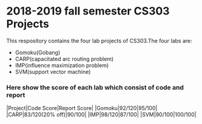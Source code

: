 # 2018-2019 fall semester CS303 Projects
 
 This respository contains the four lab projects of CS303.The four labs are:
 
 * Gomoku(Gobang) 
 * CARP(capacitated arc routing problem)
 * IMP(influence maximization problem)
 * SVM(support vector machine)

 ### Here show the score of each lab which consist of code and report
 |Project|Code Score|Report Score|
 |Gomoku|92/120|95/100|
 |CARP|83/120(20% off)|90/100|
 |IMP|98/120|87/100|
 |SVM|90/100|100/100|